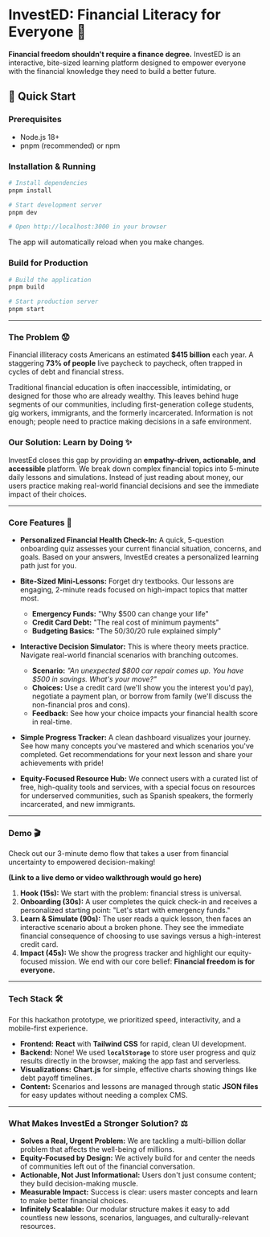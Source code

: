 # InvestED: Financial Literacy for Everyone 🚀

**Financial freedom shouldn't require a finance degree.** InvestED is an interactive, bite-sized learning platform designed to empower everyone with the financial knowledge they need to build a better future.

## 🚀 Quick Start

### Prerequisites
- Node.js 18+ 
- pnpm (recommended) or npm

### Installation & Running

```bash
# Install dependencies
pnpm install

# Start development server
pnpm dev

# Open http://localhost:3000 in your browser
```

The app will automatically reload when you make changes.

### Build for Production

```bash
# Build the application
pnpm build

# Start production server
pnpm start
```

-----

### The Problem 😟

Financial illiteracy costs Americans an estimated **$415 billion** each year. A staggering **73% of people** live paycheck to paycheck, often trapped in cycles of debt and financial stress.

Traditional financial education is often inaccessible, intimidating, or designed for those who are already wealthy. This leaves behind huge segments of our communities, including first-generation college students, gig workers, immigrants, and the formerly incarcerated. Information is not enough; people need to practice making decisions in a safe environment.

### Our Solution: Learn by Doing ✨

InvestEd closes this gap by providing an **empathy-driven, actionable, and accessible** platform. We break down complex financial topics into 5-minute daily lessons and simulations. Instead of just reading about money, our users practice making real-world financial decisions and see the immediate impact of their choices.

-----

### Core Features 🎯

* **Personalized Financial Health Check-In:** A quick, 5-question onboarding quiz assesses your current financial situation, concerns, and goals. Based on your answers, InvestEd creates a personalized learning path just for you.

* **Bite-Sized Mini-Lessons:** Forget dry textbooks. Our lessons are engaging, 2-minute reads focused on high-impact topics that matter most.

    * **Emergency Funds:** "Why $500 can change your life"
    * **Credit Card Debt:** "The real cost of minimum payments"
    * **Budgeting Basics:** "The 50/30/20 rule explained simply"

* **Interactive Decision Simulator:** This is where theory meets practice. Navigate real-world financial scenarios with branching outcomes.

    * **Scenario:** *"An unexpected $800 car repair comes up. You have $500 in savings. What's your move?"*
    * **Choices:** Use a credit card (we'll show you the interest you'd pay), negotiate a payment plan, or borrow from family (we'll discuss the non-financial pros and cons).
    * **Feedback:** See how your choice impacts your financial health score in real-time.

* **Simple Progress Tracker:** A clean dashboard visualizes your journey. See how many concepts you've mastered and which scenarios you've completed. Get recommendations for your next lesson and share your achievements with pride\!

* **Equity-Focused Resource Hub:** We connect users with a curated list of free, high-quality tools and services, with a special focus on resources for underserved communities, such as Spanish speakers, the formerly incarcerated, and new immigrants.

-----

### Demo 🎬

Check out our 3-minute demo flow that takes a user from financial uncertainty to empowered decision-making\!

**(Link to a live demo or video walkthrough would go here)**

1.  **Hook (15s):** We start with the problem: financial stress is universal.
2.  **Onboarding (30s):** A user completes the quick check-in and receives a personalized starting point: "Let's start with emergency funds."
3.  **Learn & Simulate (90s):** The user reads a quick lesson, then faces an interactive scenario about a broken phone. They see the immediate financial consequence of choosing to use savings versus a high-interest credit card.
4.  **Impact (45s):** We show the progress tracker and highlight our equity-focused mission. We end with our core belief: **Financial freedom is for everyone.**

-----

### Tech Stack 🛠️

For this hackathon prototype, we prioritized speed, interactivity, and a mobile-first experience.

* **Frontend:** **React** with **Tailwind CSS** for rapid, clean UI development.
* **Backend:** None\! We used **`localStorage`** to store user progress and quiz results directly in the browser, making the app fast and serverless.
* **Visualizations:** **Chart.js** for simple, effective charts showing things like debt payoff timelines.
* **Content:** Scenarios and lessons are managed through static **JSON files** for easy updates without needing a complex CMS.

-----

### What Makes InvestEd a Stronger Solution? ⚖️

* **Solves a Real, Urgent Problem:** We are tackling a multi-billion dollar problem that affects the well-being of millions.
* **Equity-Focused by Design:** We actively build for and center the needs of communities left out of the financial conversation.
* **Actionable, Not Just Informational:** Users don't just consume content; they build decision-making muscle.
* **Measurable Impact:** Success is clear: users master concepts and learn to make better financial choices.
* **Infinitely Scalable:** Our modular structure makes it easy to add countless new lessons, scenarios, languages, and culturally-relevant resources.
